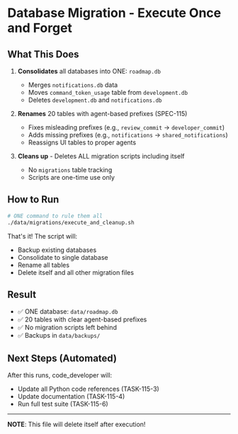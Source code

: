 # Database Migration - Execute Once and Forget

## What This Does

1. **Consolidates** all databases into ONE: `roadmap.db`
   - Merges `notifications.db` data
   - Moves `command_token_usage` table from `development.db`
   - Deletes `development.db` and `notifications.db`

2. **Renames** 20 tables with agent-based prefixes (SPEC-115)
   - Fixes misleading prefixes (e.g., `review_commit` → `developer_commit`)
   - Adds missing prefixes (e.g., `notifications` → `shared_notifications`)
   - Reassigns UI tables to proper agents

3. **Cleans up** - Deletes ALL migration scripts including itself
   - No `migrations` table tracking
   - Scripts are one-time use only

## How to Run

```bash
# ONE command to rule them all
./data/migrations/execute_and_cleanup.sh
```

That's it! The script will:
- Backup existing databases
- Consolidate to single database
- Rename all tables
- Delete itself and all other migration files

## Result

- ✅ ONE database: `data/roadmap.db`
- ✅ 20 tables with clear agent-based prefixes
- ✅ No migration scripts left behind
- ✅ Backups in `data/backups/`

## Next Steps (Automated)

After this runs, code_developer will:
- Update all Python code references (TASK-115-3)
- Update documentation (TASK-115-4)
- Run full test suite (TASK-115-6)

---

**NOTE**: This file will delete itself after execution!
